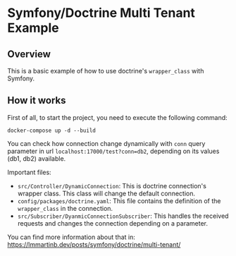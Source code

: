 # Symfony/Doctrine Multi Tenant Example

## Overview

This is a basic example of how to use doctrine's `wrapper_class` with Symfony.

## How it works

First of all, to start the project, you need to execute the following command:
```
docker-compose up -d --build
```

You can check how connection change dynamically with `conn` query parameter in url `localhost:17000/test?conn=db2`, depending on its values (db1, db2) available.

Important files:
* `src/Controller/DynamicConnection`: This is doctrine connection's wrapper class. This class will change the default connection.
* `config/packages/doctrine.yaml`: This file contains the definition of the `wrapper_class` in the connection.
* `src/Subscriber/DyanmicConnectionSubscriber`: This handles the received requests and changes the connection depending on a parameter.

You can find more information about that in: https://lmmartinb.dev/posts/symfony/doctrine/multi-tenant/